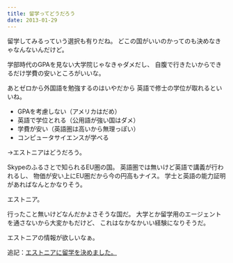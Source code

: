 ```yaml
---
title: 留学ってどうだろう
date: 2013-01-29
---
```


留学してみるっていう選択も有りだね。
どこの国がいいのかってのも決めなきゃなんないんだけど。

学部時代のGPAを見ない大学院じゃなきゃダメだし、
自腹で行きたいからできるだけ学費の安いところがいいな。

あとゼロから外国語を勉強するのはいやだから
英語で修士の学位が取れるといいね。

- GPAを考慮しない（アメリカはだめ）
- 英語で学位とれる（公用語が強い国はダメ）
- 学費が安い（英語圏は高いから無理っぽい）
- コンピュータサイエンスが学べる

->エストニアはどうだろう。

Skypeのふるさとで知られるEU圏の国。
英語圏では無いけど英語で講義が行われるし、
物価が安い上にEU圏だから今の円高もナイス。
学士と英語の能力証明があればなんとかなりそう。

エストニア。

行ったこと無いけどなんだかよさそうな国だ。
大学とか留学用のエージェントを通さないから大変かもだけど、
これはなかなかいい経験になりそうだ。

エストニアの情報が欲しいなぁ。

追記：[エストニアに留学を決めました。](/post/67066371561/)
